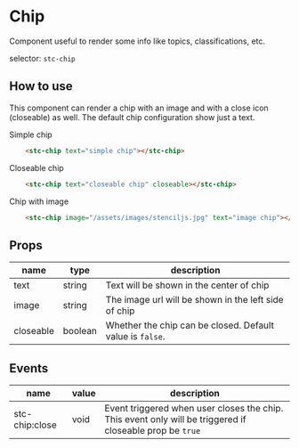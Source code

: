 # Chip

Component useful to render some info like topics, classifications, etc.

selector: `stc-chip`

## How to use

This component can render a chip with an image and with a close icon (closeable) as well. The default chip configuration show just a text.

Simple chip

```html
    <stc-chip text="simple chip"></stc-chip>
```

<div class="demo-container">
    <stc-chip text="simple chip"></stc-chip>
</div>

Closeable chip

```html
    <stc-chip text="closeable chip" closeable></stc-chip>
```

<div class="demo-container">
    <stc-chip text="closeable chip" closeable></stc-chip>
</div>

Chip with image

```html
    <stc-chip image="/assets/images/stenciljs.jpg" text="image chip"></stc-chip>
```

<div class="demo-container">
    <stc-chip image="{{ "/assets/images/stenciljs.jpg" | relative_url }}" text="image chip"></stc-chip>
</div>

## Props

| name | type | description | 
| ----- | ----- | ---------- |
| text | string | Text will be shown in the center of chip |
| image | string | The image url will be shown in the left side of chip  |
| closeable | boolean |  Whether the chip can be closed. Default value is `false`. |

## Events

| name | value | description | 
| ----- | ----- | ---------- |
| stc-chip:close | void | Event triggered when user closes the chip. This event only will be triggered if closeable prop be `true` |

